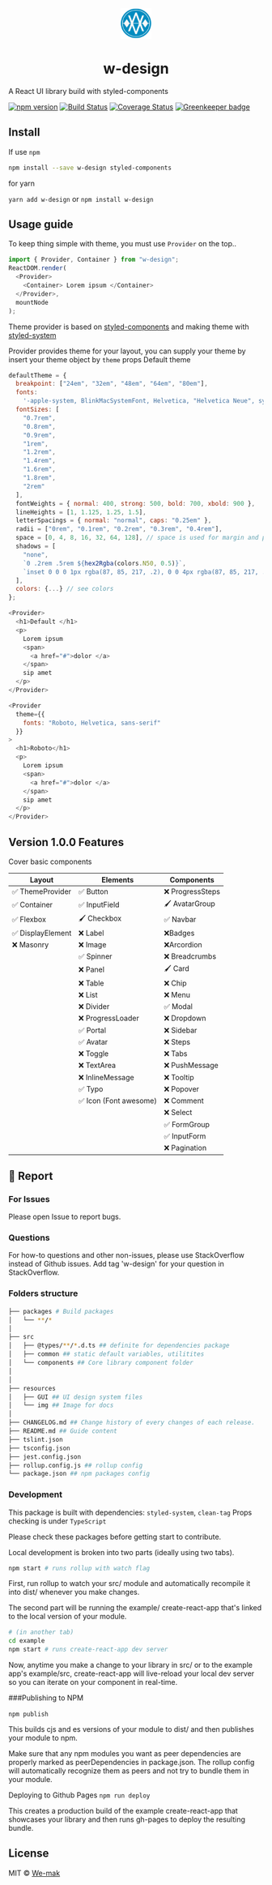<div align="center">
 <img height="60" width="60" src="resources/img/logo.png">
 <h1>w-design</h1>
</div>

A React UI library build with styled-components

[![npm version](https://badge.fury.io/js/w-design.svg)](https://badge.fury.io/js/w-design)
[![Build Status](https://travis-ci.org/we-mak/w-design.svg?branch=master)](https://travis-ci.org/we-mak/w-design)
[![Coverage Status](https://coveralls.io/repos/github/we-mak/w-design/badge.svg?branch=master)](https://coveralls.io/github/we-mak/w-design?branch=master)
[![Greenkeeper badge](https://badges.greenkeeper.io/we-mak/w-design.svg)](https://greenkeeper.io/)

## Install

If use `npm`

```sh
npm install --save w-design styled-components
```

for yarn

`yarn add w-design` or `npm install w-design`

## Usage guide

To keep thing simple with theme, you must use `Provider` on the top..

```js
import { Provider, Container } from "w-design";
ReactDOM.render(
  <Provider>
    <Container> Lorem ipsum </Container>
  </Provider>,
  mountNode
);
```

Theme provider is based on [styled-components](https://www.styled-components.com/) and making theme with [styled-system](http://jxnblk.com/styled-system/)

Provider provides theme for your layout, you can supply your theme by insert your theme object by `theme` props
Default theme

```js static
defaultTheme = {
  breakpoint: ["24em", "32em", "48em", "64em", "80em"],
  fonts:
    '-apple-system, BlinkMacSystemFont, Helvetica, "Helvetica Neue", system-ui, sans-serif',
  fontSizes: [
    "0.7rem",
    "0.8rem",
    "0.9rem",
    "1rem",
    "1.2rem",
    "1.4rem",
    "1.6rem",
    "1.8rem",
    "2rem"
  ],
  fontWeights = { normal: 400, strong: 500, bold: 700, xbold: 900 },
  lineHeights = [1, 1.125, 1.25, 1.5],
  letterSpacings = { normal: "normal", caps: "0.25em" },
  radii = ["0rem", "0.1rem", "0.2rem", "0.3rem", "0.4rem"],
  space = [0, 4, 8, 16, 32, 64, 128], // space is used for margin and padding scales
  shadows = [
    "none",
    `0 .2rem .5rem ${hex2Rgba(colors.N50, 0.5)}`,
    `inset 0 0 0 1px rgba(87, 85, 217, .2), 0 0 4px rgba(87, 85, 217, .2)`
  ],
  colors: {...} // see colors
};
```

```js
<Provider>
  <h1>Default </h1>
  <p>
    Lorem ipsum
    <span>
      <a href="#">dolor </a>
    </span>
    sip amet
  </p>
</Provider>
```

```js
<Provider
  theme={{
    fonts: "Roboto, Helvetica, sans-serif"
  }}
>
  <h1>Roboto</h1>
  <p>
    Lorem ipsum
    <span>
      <a href="#">dolor </a>
    </span>
    sip amet
  </p>
</Provider>
```

## Version 1.0.0 Features

Cover basic components

| Layout            | Elements               | Components       |
| ----------------- | ---------------------- | ---------------- |
| ✅ ThemeProvider  | ✅ Button              | ❌ ProgressSteps |
| ✅ Container      | ✅ InputField          | 🖌 AvatarGroup    |
| ✅ Flexbox        | 🖌 Checkbox             | ✅ Navbar        |
| ✅ DisplayElement | ❌ Label               | ❌Badges         |
| ❌ Masonry        | ❌ Image               | ❌Arcordion      |
|                   | ✅ Spinner             | ❌ Breadcrumbs   |
|                   | ❌ Panel               | 🖌 Card           |
|                   | ❌ Table               | ❌ Chip          |
|                   | ❌ List                | ❌ Menu          |
|                   | ❌ Divider             | ✅ Modal         |
|                   | ❌ ProgressLoader      | ❌ Dropdown      |
|                   | ✅ Portal              | ❌ Sidebar       |
|                   | ✅ Avatar              | ❌ Steps         |
|                   | ❌ Toggle              | ❌ Tabs          |
|                   | ❌ TextArea            | ❌ PushMessage   |
|                   | ❌ InlineMessage       | ❌ Tooltip       |
|                   | ✅ Typo                | ❌ Popover       |
|                   | ✅ Icon (Font awesome) | ❌ Comment       |
|                   |                        | ❌ Select        |
|                   |                        | ✅ FormGroup     |
|                   |                        | ✅ InputForm     |
|                   |                        | ❌ Pagination    |

## 🐞 Report

### For Issues

Please open Issue to report bugs.

### Questions

For how-to questions and other non-issues, please use StackOverflow instead of Github issues. Add tag 'w-design' for your question in StackOverflow.

### Folders structure

```sh
├── packages # Build packages
│   └── **/*
│
├── src
│   ├── @types/**/*.d.ts ## definite for dependencies package
│   ├── common ## static default variables, utilitites
│   └── components ## Core library component folder
│
│
├── resources
│   ├── GUI ## UI design system files
│   └── img ## Image for docs
│
├── CHANGELOG.md ## Change history of every changes of each release.
├── README.md ## Guide content
├── tslint.json
├── tsconfig.json
├── jest.config.json
├── rollup.config.js ## rollup config
└── package.json ## npm packages config
```

### Development

This package is built with dependencies: `styled-system`, `clean-tag`
Props checking is under `TypeScript`

Please check these packages before getting start to contribute.

Local development is broken into two parts (ideally using two tabs).

```sh
npm start # runs rollup with watch flag
```

First, run rollup to watch your src/ module and automatically recompile it into dist/ whenever you make changes.

The second part will be running the example/ create-react-app that's linked to the local version of your module.

```sh
# (in another tab)
cd example
npm start # runs create-react-app dev server
```

Now, anytime you make a change to your library in src/ or to the example app's example/src, create-react-app will live-reload your local dev server so you can iterate on your component in real-time.

###Publishing to NPM

`npm publish`

This builds cjs and es versions of your module to dist/ and then publishes your module to npm.

Make sure that any npm modules you want as peer dependencies are properly marked as peerDependencies in package.json. The rollup config will automatically recognize them as peers and not try to bundle them in your module.

Deploying to Github Pages
`npm run deploy`

This creates a production build of the example create-react-app that showcases your library and then runs gh-pages to deploy the resulting bundle.

## License

MIT © [We-mak](https://github.com/we-mak)
